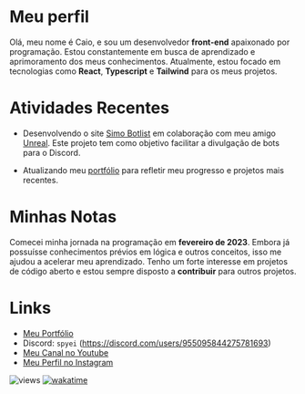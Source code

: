 # Meu perfil

Olá, meu nome é Caio, e sou um desenvolvedor **front-end** apaixonado por programação. Estou constantemente em busca de aprendizado e aprimoramento dos meus conhecimentos. Atualmente, estou focado em tecnologias como **React**, **Typescript** e **Tailwind** para os meus projetos.

# Atividades Recentes

- Desenvolvendo o site [Simo Botlist](https://simo-botlist.vercel.app) em colaboração com meu amigo [Unreal](https://github.com/ayunreal). Este projeto tem como objetivo facilitar a divulgação de bots para o Discord.

- Atualizando meu [portfólio](https://github.com/spyei/potfolio) para refletir meu progresso e projetos mais recentes.

# Minhas Notas

Comecei minha jornada na programação em **fevereiro de 2023**. Embora já possuísse conhecimentos prévios em lógica e outros conceitos, isso me ajudou a acelerar meu aprendizado. Tenho um forte interesse em projetos de código aberto e estou sempre disposto a **contribuir** para outros projetos.

# Links

- [Meu Portfólio](https://spyei.online)
- Discord: `spyei` (https://discord.com/users/955095844275781693)
- [Meu Canal no Youtube](https://youtube.com/spyei)
- [Meu Perfil no Instagram](https://instagram.com/caiuwu_)

![views](https://komarev.com/ghpvc/?username=spyei&style=flat-square&color=blue)
[![wakatime](https://wakatime.com/badge/user/67b9136d-a2a8-4010-8e98-519d601f511c.svg)](https://wakatime.com/@67b9136d-a2a8-4010-8e98-519d601f511c)

